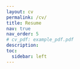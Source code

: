 ```yaml
---
layout: cv
permalink: /cv/
title: Resume
nav: true
nav_order: 5
# cv_pdf: example_pdf.pdf
description:
toc:
  sidebar: left
---
```

